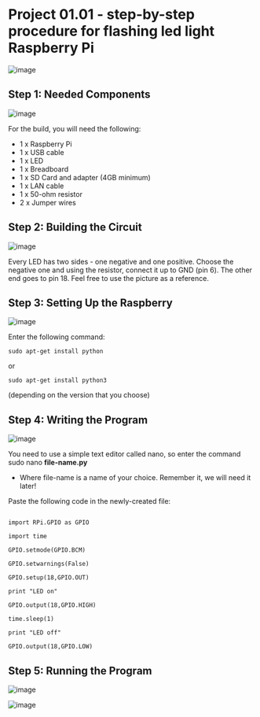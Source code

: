 # Project 01.01 - step-by-step procedure for flashing led light Raspberry Pi

![image](https://github.com/adrianyorke/raspberrypi-and-diy-projects/assets/115374818/aec01774-cd41-48e8-87e9-04dd38dbd5f4)

## Step 1: Needed Components

![image](https://github.com/adrianyorke/raspberrypi-and-diy-projects/assets/115374818/b0ce094c-5a26-4f9a-9ea0-95b2850135aa)

For the build, you will need the following:

- 1 x Raspberry Pi
- 1 x USB cable
- 1 x LED
- 1 x Breadboard
- 1 x SD Card and adapter (4GB minimum)
- 1 x LAN cable
- 1 x 50-ohm resistor
- 2 x Jumper wires



## Step 2: Building the Circuit

![image](https://github.com/adrianyorke/raspberrypi-and-diy-projects/assets/115374818/9b35a060-d61c-4ee0-bf84-74dd27c85a70)

Every LED has two sides - one negative and one positive. Choose the negative one and using the resistor, connect it up to GND (pin 6). The other end goes to pin 18. Feel free to use the picture as a reference.



## Step 3: Setting Up the Raspberry

![image](https://github.com/adrianyorke/raspberrypi-and-diy-projects/assets/115374818/9757e8ca-f26a-4c0f-a893-5771dc88487b)

Enter the following command:

```
sudo apt-get install python
```

or

```
sudo apt-get install python3
```

(depending on the version that you choose)



## Step 4: Writing the Program</h3>

![image](https://github.com/adrianyorke/raspberrypi-and-diy-projects/assets/115374818/4e43dd28-870d-4e3e-b0fc-69d2cc9c1053)

You need to use a simple text editor called nano, so enter the command sudo nano <b>file-name.py</b>

* Where file-name is a name of your choice. Remember it, we will need it later!


Paste the following code in the newly-created file:

```

import RPi.GPIO as GPIO

import time

GPIO.setmode(GPIO.BCM)

GPIO.setwarnings(False)

GPIO.setup(18,GPIO.OUT)

print "LED on"

GPIO.output(18,GPIO.HIGH)

time.sleep(1)

print "LED off"

GPIO.output(18,GPIO.LOW)

```


## Step 5: Running the Program</h3>

![image](https://github.com/adrianyorke/raspberrypi-and-diy-projects/assets/115374818/a96e7e48-c88b-45bc-b909-f9e55e46e7de)

![image](https://github.com/adrianyorke/raspberrypi-and-diy-projects/assets/115374818/dd75c8cc-deee-485d-87be-cce2931311f9)



